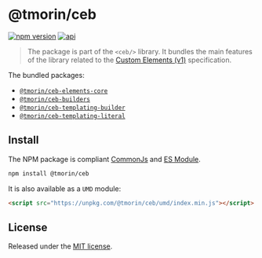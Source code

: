 # @tmorin/ceb

[![npm version](https://badge.fury.io/js/%40tmorin%2Fceb.svg)](https://badge.fury.io/js/%40tmorin%2Fceb)
[![api](https://img.shields.io/badge/-api-informational.svg)](https://tmorin.github.io/ceb/api/modules/_tmorin_ceb.html)

> The package is part of the `<ceb/>` library.
> It bundles the main features of the library related to the [Custom Elements (v1)] specification.

The bundled packages:

- [`@tmorin/ceb-elements-core`](../ceb-elements-core)
- [`@tmorin/ceb-builders`](../ceb-builders)
- [`@tmorin/ceb-templating-builder`](../ceb-templating-builder)
- [`@tmorin/ceb-templating-literal`](../ceb-templating-literal)

## Install

The NPM package is compliant [CommonJs](https://flaviocopes.com/commonjs) and [ES Module](https://flaviocopes.com/es-modules).

```bash
npm install @tmorin/ceb
```

It is also available as a `UMD` module:

```html
<script src="https://unpkg.com/@tmorin/ceb/umd/index.min.js"></script>
```

## License

Released under the [MIT license].

[Custom Elements (v1)]: https://html.spec.whatwg.org/multipage/custom-elements.html
[MIT license]: http://opensource.org/licenses/MIT
